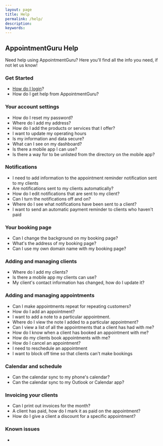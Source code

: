 ```yaml
---
layout: page
title: Help
permalink: /help/
description:
keywords:
---
```


## AppointmentGuru Help

Need help using AppointmentGuru? Here you'll find all the info you need, if not let us know!

### Get Started

* [How do I login](articles/how-do-I-login)?
* How do I get help from AppointmentGuru?

### Your account settings

* How do I reset my password?
* Where do I add my address?
* How do I add the products or services that I offer?
* I want to update my operating hours
* Is my information and data secure?
* What can I see on my dashboard?
* Is there a mobile app I can use?
* Is there a way for to be unlisted from the directory on the mobile app?

### Notifications

* I need to add information to the appointment reminder notification sent to my clients
* Are notifications sent to my clients automatically?
* How do I edit notifications that are sent to my client?
* Can I turn the notifications off and on?
* Where do I see what notifications have been sent to a client?
* I want to send an automatic payment reminder to clients who haven't paid

### Your booking page

* Can I change the background on my booking page?
* What's the address of my booking page?
* Can I use my own domain name with my booking page?

### Adding and managing clients

* Where do I add my clients?
* Is there a mobile app my clients can use?
* My client's contact information has changed, how do I update it?

### Adding and managing appointments

* Can I make appointments repeat for repeating customers?
* How do I add an appointment?
* I want to add a note to a particular appointment.
* Where do I view the note I added to a particular appointment?
* Can I view a list of all the appointments that a client has had with me?
* How do I know when a client has booked an appointment with me?
* How do my clients book appointments with me?
* How do I cancel an appointment?
* I need to reschedule an appointment
* I want to block off time so that clients can't make bookings

### Calendar and schedule

* Can the calendar sync to my phone's calendar?
* Can the calendar sync to my Outlook or Calendar app?

### Invoicing your clients

* Can I print out invoices for the month?
* A client has paid, how do I mark it as paid on the appointment?
* How do I give a client a discount for a specific appointment?

### Known issues

*
